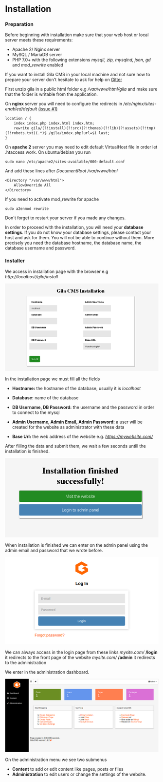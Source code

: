 
# Installation

### Preparation

Before beginning with installation make sure that your web host or local server meets these requirements:

- Apache 2/ Nginx server
- MySQL / MariaDB server
- PHP 7.0+ with the following extensions *mysqli, zip, mysqlnd, json, gd* and *mod_rewrite* enabled

If you want to install Gila CMS in your local machine and not sure how to prepare your server don't hesitate to ask for help on [Gitter](https://gitter.im/GilaCMS/Lobby)

First unzip gila in a public html folder e.g */var/www/html/gila* and make sure that the folder is writable from the application.

On **nginx** server you will need to configure the redirects in */etc/nginx/sites-enabled/default* [(issue #1)](https://github.com/GilaCMS/gila/issues/1)
```
location / {
    index index.php index.html index.htm;
    rewrite gila/(?!install)(?!src)(?!themes)(?!lib)(?!assets)(?!tmp)(?!robots.txt)(.*)$ /gila/index.php?url=$1 last;
}
```

On **apache 2** server you may need to edit default VirtualHost file in order let .htaccess work. On ubuntu/debian you run
```
sudo nano /etc/apache2/sites-available/000-default.conf
```
And add these lines after *DocumentRoot /var/www/html*
```
<Directory "/var/www/html">
    AllowOverride All
</Directory>
```
If you need to activate mod_rewrite for apache
```
sudo a2enmod rewrite
```

Don't forget to restart your server if you made any changes.

In order to proceed with the installation, you will need your **database settings**. If you do not know your database settings, please contact your host and ask for them. You will not be able to continue without them. More precisely you need the database hostname, the database name, the database username and password.
<br>

### Installer

We access in installation page with the browser e.g *http:\/\/localhost/gila/install*

![Install](assets/install.jpg)

In the installation page we must fill all the fields

- **Hostname:** the hostname of the database, usually it is *localhost*

- **Database:** name of the database

- **DB Username, DB Password:** the username and the password in order to connect to the mysql

- **Admin Username, Admin Email, Admin Password:** a user will be created for the website as administrator with these data

- **Base Url:** the web address of the website e.g. *https://mywebsite.com/*


After filling the data and submit them, we wait a few seconds untill the installation is finished.

![](assets/installed.jpg)

When installation is finished we can enter on the admin panel using the admin email and password that we wrote before.

![](assets/login.png)

We can always access in the login page from these links
*mysite.com/* **/login** it redirects to the front page of the website
*mysite.com/* **/admin** it redirects to the administration

We enter in the administration dashboard.

![Dashboard](assets/dash.png)

On the administration menu we see two submenus
- **Content** to add or edit content like pages, posts or files
- **Administration** to edit users or change the settings of the website.
